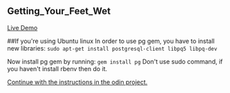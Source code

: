 ## Getting_Your_Feet_Wet

[Live Demo](https://first-rails-app-microverse.herokuapp.com/)


##If you're using Ubuntu linux
In order to use pg gem, you have to install new libraries:
`sudo apt-get install postgresql-client libpq5 libpq-dev`

Now install pg gem by running:
`gem install pg`
Don't use sudo command, if you haven't install rbenv then do it.

[Continue with the instructions in the odin project.](https://www.theodinproject.com/courses/ruby-on-rails/lessons/your-first-rails-application-ruby-on-rails)
